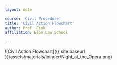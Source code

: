 ```yaml
---
layout: note

course: 'Civil Procedure'
title: 'Civil Action Flowchart'
author: Prof. Fink 
affiliation: Elon Law School 
  
---
```


![Civil Action Flowchart]({{ site.baseurl }}/assets/materials/joinder/Night_at_the_Opera.png)